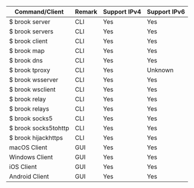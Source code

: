 | Command/Client | Remark | Support IPv4 | Support IPv6 |
| --- | --- | --- | --- |
| $ brook server | CLI | Yes | Yes |
| $ brook servers | CLI | Yes | Yes |
| $ brook client | CLI | Yes | Yes |
| $ brook map | CLI | Yes | Yes |
| $ brook dns | CLI | Yes | Yes |
| $ brook tproxy | CLI | Yes | Unknown |
| $ brook wsserver | CLI | Yes | Yes |
| $ brook wsclient | CLI | Yes | Yes |
| $ brook relay | CLI | Yes | Yes |
| $ brook relays | CLI | Yes | Yes |
| $ brook socks5 | CLI | Yes | Yes |
| $ brook socks5tohttp | CLI | Yes | Yes |
| $ brook hijackhttps | CLI | Yes | Yes |
| macOS Client | GUI | Yes | Yes |
| Windows Client | GUI | Yes | Yes |
| iOS Client | GUI | Yes | Yes |
| Android Client | GUI | Yes | Yes |
